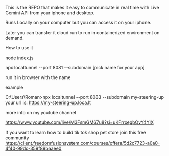 This is the REPO that makes it easy to communicate in real time with Live Gemini API from your iphone and desktop.

Runs Locally on your computer but you can access it on your iphone.

Later you can transfer it cloud run to run in containerized environment on demand.

How to use it 

node index.js

npx localtunnel --port 8081 --subdomain [pick name for your app]

run it in browser with the name 

example 

C:\Users\Roman>npx localtunnel --port 8083 --subdomain my-steering-up
your url is: https://my-steering-up.loca.lt

more info on my youtube channel 

https://www.youtube.com/live/M3FsmGM67u8?si=uKFrrxegbOvY4YlX

If you want to learn how to build tik tok shop pet store join this free community
https://client.freedomfusionsystem.com/courses/offers/5d2c7723-a0a0-4f40-99dc-359f89baaee0
